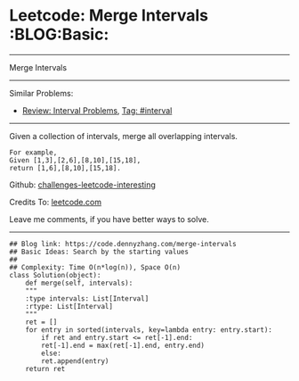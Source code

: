 
# Leetcode: Merge Intervals     :BLOG:Basic:

---

Merge Intervals  

---

Similar Problems:  

-   [Review: Interval Problems](https://code.dennyzhang.com/review-interval), [Tag: #interval](https://code.dennyzhang.com/tag/interval)

---

Given a collection of intervals, merge all overlapping intervals.  

    For example,
    Given [1,3],[2,6],[8,10],[15,18],
    return [1,6],[8,10],[15,18].

Github: [challenges-leetcode-interesting](https://github.com/DennyZhang/challenges-leetcode-interesting/tree/master/problems/merge-intervals)  

Credits To: [leetcode.com](https://leetcode.com/problems/merge-intervals/description/)  

Leave me comments, if you have better ways to solve.  

---

    ## Blog link: https://code.dennyzhang.com/merge-intervals
    ## Basic Ideas: Search by the starting values
    ##
    ## Complexity: Time O(n*log(n)), Space O(n)
    class Solution(object):
        def merge(self, intervals):
    	"""
    	:type intervals: List[Interval]
    	:rtype: List[Interval]
    	"""
    	ret = []
    	for entry in sorted(intervals, key=lambda entry: entry.start):
    	    if ret and entry.start <= ret[-1].end:
    		ret[-1].end = max(ret[-1].end, entry.end)
    	    else:
    		ret.append(entry)
    	return ret

